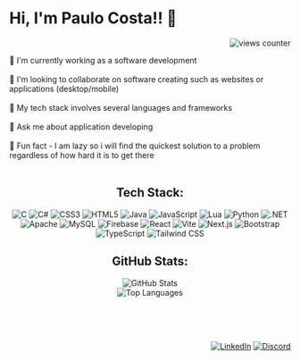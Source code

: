 <div>
  <h1 align="left"> Hi, I'm Paulo Costa!! 👋</h1>
  <p align="right"><img src="https://komarev.com/ghpvc/?username=pialo3434" alt="views counter"></p>
</div>


💠 I'm currently working as a software development <br><br>💠 I'm looking to collaborate on software creating such as websites or applications (desktop/mobile) <br><br>💠 My tech stack involves several languages and frameworks <br><br>💠 Ask me about application developing <br><br>💠 Fun fact - I am lazy so i will find the quickest solution to a problem regardless of how hard it is to get there <br><br> 

<div align="center">
  <h2>Tech Stack:</h2>
</div>

<p align="center">
  <img src="https://img.shields.io/badge/c-%2300599C.svg?style=for-the-badge&logo=c&logoColor=white&color=171B22" alt="C">
  <img src="https://img.shields.io/badge/c%23-%23239120.svg?style=for-the-badge&logo=c-sharp&logoColor=white&color=171B22" alt="C#">
  <img src="https://img.shields.io/badge/css3-%231572B6.svg?style=for-the-badge&logo=css3&logoColor=white&color=171B22" alt="CSS3">
  <img src="https://img.shields.io/badge/html5-%23E34F26.svg?style=for-the-badge&logo=html5&logoColor=white&color=171B22" alt="HTML5">
  <img src="https://img.shields.io/badge/java-%23ED8B00.svg?style=for-the-badge&logo=java&logoColor=white&color=171B22" alt="Java">
  <img src="https://img.shields.io/badge/javascript-%23323330.svg?style=for-the-badge&logo=javascript&logoColor=%23F7DF1E&color=171B22" alt="JavaScript">
  <img src="https://img.shields.io/badge/lua-%232C2D72.svg?style=for-the-badge&logo=lua&logoColor=white&color=171B22" alt="Lua">
  <img src="https://img.shields.io/badge/python-3670A0?style=for-the-badge&logo=python&logoColor=ffdd54&color=171B22" alt="Python">
  <img src="https://img.shields.io/badge/.NET-5C2D91?style=for-the-badge&logo=.net&logoColor=white&color=171B22" alt=".NET">
  <img src="https://img.shields.io/badge/apache-%23D42029.svg?style=for-the-badge&logo=apache&logoColor=white&color=171B22" alt="Apache">
  <img src="https://img.shields.io/badge/mysql-%2300f.svg?style=for-the-badge&logo=mysql&logoColor=white&color=171B22" alt="MySQL">
  <img src="https://img.shields.io/badge/firebase-%23039BE5.svg?style=for-the-badge&logo=firebase&color=171B22" alt="Firebase">
  <img src="https://img.shields.io/badge/react-%2320232a.svg?style=for-the-badge&logo=react&logoColor=61DAFB&color=171B22" alt="React">
  <img src="https://img.shields.io/badge/Vite-%230AF7F3.svg?style=for-the-badge&logo=vite&logoColor=white&color=171B22" alt="Vite">
  <img src="https://img.shields.io/badge/Next.js-%23000000.svg?style=for-the-badge&logo=next.js&logoColor=white&color=171B22" alt="Next.js">
  <img src="https://img.shields.io/badge/Bootstrap-563D7C?style=for-the-badge&logo=bootstrap&logoColor=white&color=171B22" alt="Bootstrap">
  <img src="https://img.shields.io/badge/TypeScript-%23007ACC.svg?style=for-the-badge&logo=typescript&logoColor=white&color=171B22" alt="TypeScript">
  <img src="https://img.shields.io/badge/tailwindcss-%2338B2AC.svg?style=for-the-badge&logo=tailwind-css&logoColor=white&color=171B22" alt="Tailwind CSS">
</p>


<div align="center">
  <h2>GitHub Stats:</h2>
  <img src="https://github-readme-stats.vercel.app/api?username=pialo3434&theme=blueberry&hide_border=false&include_all_commits=false&count_private=false" alt="GitHub Stats"><br>
<img src="https://github-readme-stats.vercel.app/api/top-langs/?username=pialo3434&theme=blueberry&hide_border=false&include_all_commits=false&count_private=false&layout=compact&langs_count=20" alt="Top Languages">

</div>

<br><br><br> <!-- Adding space above badges -->

<p align="right">
    <a href="https://www.linkedin.com/in/paulo-costa-b65ba9188/" target="_blank"><img src="https://img.shields.io/badge/LinkedIn-%230077B5.svg?logo=linkedin&logoColor=white" alt="LinkedIn"></a>
    <a href="https://discord.gg/4kbWHbt8R5" target="_blank"><img src="https://img.shields.io/badge/Discord-%237289DA.svg?logo=discord&logoColor=white" alt="Discord"></a>
</p>


